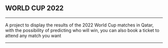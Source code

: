 ## WORLD CUP 2022

---

A project to display the results of the 2022 World Cup matches in Qatar, with the possibility of predicting who will win, you can also book a ticket to attend any match you want

---
